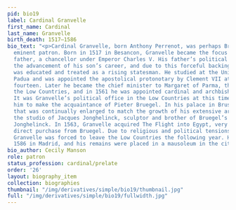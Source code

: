 ```yaml
---
pid: bio19
label: Cardinal Granvelle
first_name: Cardinal
last_name: Granvelle
birth_death: 1517–1586
bio_text: "<p>Cardinal Granvelle, born Anthony Perrenot, was perhaps Bruegel’s most
  eminent patron. Born in 1517 in Besancon, Granvelle became the focus of his doting
  father, a chancellor under Emperor Charles V. His father’s political ambitions included
  the advancement of his son’s career, and due to this forceful backing, young Granvelle
  was educated and treated as a rising statesman. He studied at the University of
  Padua and was appointed the apostolical protonotary by Clement VII at the age of
  fourteen. Later he became the chief minister to Margaret of Parma, the regent of
  the Low Countries, and in 1561 he was appointed cardinal and archbishop of Mechelen.
  It was Granvelle’s political office in the Low Countries at this time that allowed
  him to make the acquaintance of Pieter Bruegel. In his palace in Brussels-- a structure
  that was continually enlarged to match the growth of his extensive art collection—was
  the studio of Jacques Jonghelinck, sculptor and brother of Bruegel’s patron, Niclaes
  Jonghelinck. In 1563, Granvelle acquired The Flight into Egypt, very likely through
  direct purchase from Bruegel. Due to religious and political tensions, however,
  Granvelle was forced to leave the Low Countries the following year. He died in September
  1586 in Madrid, and his remains were placed in a mausoleum in the city of his birth.</p>"
bio_author: Cecily Manson
role: patron
status_profession: cardinal/prelate
order: '26'
layout: biography_item
collection: biographies
thumbnail: "/img/derivatives/simple/bio19/thumbnail.jpg"
full: "/img/derivatives/simple/bio19/fullwidth.jpg"
---
```

